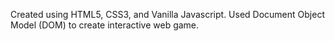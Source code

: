 Created using HTML5, CSS3, and Vanilla Javascript.
Used Document Object Model (DOM) to create interactive web game.
